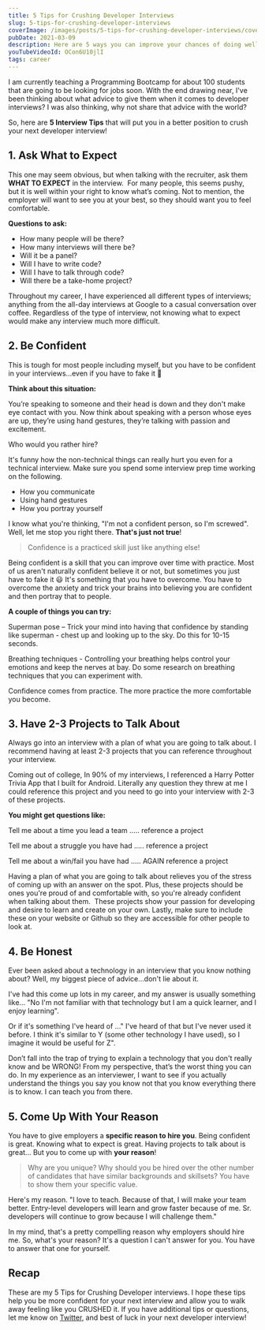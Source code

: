 ```yaml
---
title: 5 Tips for Crushing Developer Interviews
slug: 5-tips-for-crushing-developer-interviews
coverImage: /images/posts/5-tips-for-crushing-developer-interviews/cover.png
pubDate: 2021-03-09
description: Here are 5 ways you can improve your chances of doing well in a developer interview.
youTubeVideoId: OCon6U10jlI
tags: career
---
```


I am currently teaching a Programming Bootcamp for about 100 students that are going to be looking for jobs soon. With the end drawing near, I've been thinking about what advice to give them when it comes to developer interviews? I was also thinking, why not share that advice with the world?

So, here are **5 Interview Tips** that will put you in a better position to crush your next developer interview!

## **1\. Ask What to Expect**

This one may seem obvious, but when talking with the recruiter, ask them **WHAT TO EXPECT** in the interview.  For many people, this seems pushy, but it is well within your right to know what’s coming. Not to mention, the employer will want to see you at your best, so they should want you to feel comfortable.

**Questions to ask:**

- How many people will be there?
- How many interviews will there be?
- Will it be a panel?
- Will I have to write code?
- Will I have to talk through code?
- Will there be a take-home project?

Throughout my career, I have experienced all different types of interviews; anything from the all-day interviews at Google to a casual conversation over coffee. Regardless of the type of interview, not knowing what to expect would make any interview much more difficult.

## **2\. Be Confident**

This is tough for most people including myself, but you have to be confident in your interviews...even if you have to fake it 🤣

**Think about this situation:**

You’re speaking to someone and their head is down and they don't make eye contact with you. Now think about speaking with a person whose eyes are up, they’re using hand gestures, they’re talking with passion and excitement.

Who would you rather hire?

It's funny how the non-technical things can really hurt you even for a technical interview. Make sure you spend some interview prep time working on the following.

- How you communicate
- Using hand gestures
- How you portray yourself

I know what you're thinking, "I'm not a confident person, so I'm screwed". Well, let me stop you right there. **That's just not true**!

> Confidence is a practiced skill just like anything else!

Being confident is a skill that you can improve over time with practice. Most of us aren't naturally confident believe it or not, but sometimes you just have to fake it 😃 It's something that you have to overcome. You have to overcome the anxiety and trick your brains into believing you are confident and then portray that to people.

**A couple of things you can try:**

Superman pose – Trick your mind into having that confidence by standing like superman - chest up and looking up to the sky. Do this for 10-15 seconds.

Breathing techniques - Controlling your breathing helps control your emotions and keep the nerves at bay. Do some research on breathing techniques that you can experiment with.

Confidence comes from practice. The more practice the more comfortable you become.

## 3\. Have 2-3 Projects to Talk About

Always go into an interview with a plan of what you are going to talk about. I recommend having at least 2-3 projects that you can reference throughout your interview.

Coming out of college, In 90% of my interviews, I referenced a Harry Potter Trivia App that I built for Android. Literally any question they threw at me I could reference this project and you need to go into your interview with 2-3 of these projects.

**You might get questions like:**

Tell me about a time you lead a team ….. reference a project

Tell me about a struggle you have had ….. reference a project

Tell me about a win/fail you have had ….. AGAIN reference a project

Having a plan of what you are going to talk about relieves you of the stress of coming up with an answer on the spot. Plus, these projects should be ones you're proud of and comfortable with, so you're already confident when talking about them.  These projects show your passion for developing and desire to learn and create on your own. Lastly, make sure to include these on your website or Github so they are accessible for other people to look at.

## **4\. Be Honest**

Ever been asked about a technology in an interview that you know nothing about? Well, my biggest piece of advice...don't lie about it.

I've had this come up lots in my career, and my answer is usually something like… "No I'm not familiar with that technology but I am a quick learner, and I enjoy learning".

Or if it's something I've heard of ..." I've heard of that but I've never used it before. I think it's similar to Y (some other technology I have used), so I imagine it would be useful for Z".

Don’t fall into the trap of trying to explain a technology that you don't really know and be WRONG! From my perspective, that’s the worst thing you can do. In my experience as an interviewer, I want to see if you actually understand the things you say you know not that you know everything there is to know. I can teach you from there.

## 5\. Come Up With Your Reason

You have to give employers a **specific reason to hire you**. Being confident is great. Knowing what to expect is great. Having projects to talk about is great... But you to come up with **your reason**!

> Why are you unique? Why should you be hired over the other number of candidates that have similar backgrounds and skillsets? You have to show them your specific value.

Here's my reason. "I love to teach. Because of that, I will make your team better. Entry-level developers will learn and grow faster because of me. Sr. developers will continue to grow because I will challenge them."

In my mind, that's a pretty compelling reason why employers should hire me. So, what's your reason? It's a question I can't answer for you. You have to answer that one for yourself.

## Recap

These are my 5 Tips for Crushing Developer interviews. I hope these tips help you be more confident for your next interview and allow you to walk away feeling like you CRUSHED it. If you have additional tips or questions, let me know on [Twitter](https://twitter.com/jamesqquick), and best of luck in your next developer interview!
